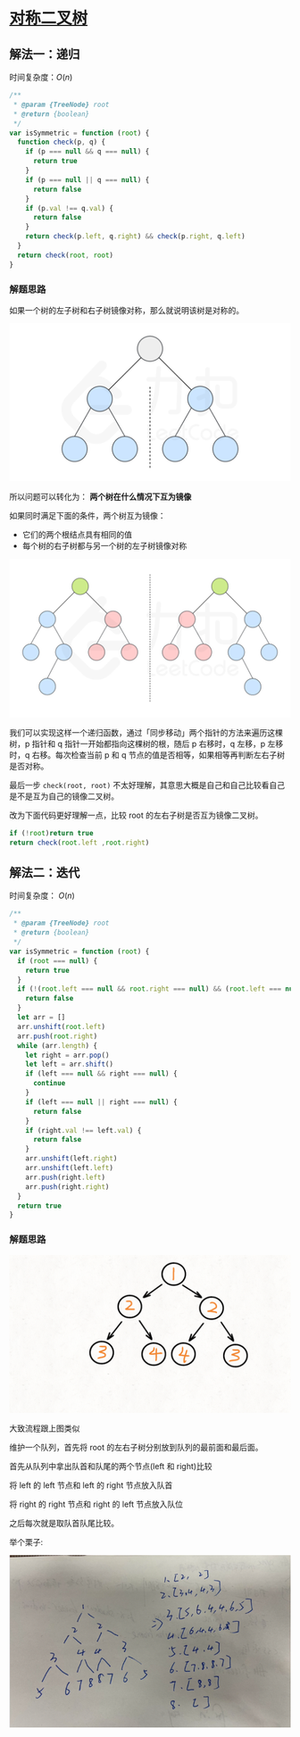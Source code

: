 # [对称二叉树](https://leetcode-cn.com/problems/symmetric-tree/description/)

## 解法一：递归

时间复杂度：$O(n)$

```javascript
/**
 * @param {TreeNode} root
 * @return {boolean}
 */
var isSymmetric = function (root) {
  function check(p, q) {
    if (p === null && q === null) {
      return true
    }
    if (p === null || q === null) {
      return false
    }
    if (p.val !== q.val) {
      return false
    }
    return check(p.left, q.right) && check(p.right, q.left)
  }
  return check(root, root)
}
```

### 解题思路

如果一个树的左子树和右子树镜像对称，那么就说明该树是对称的。

![fig1](Readme.assets/101_fig1.PNG)

所以问题可以转化为： **两个树在什么情况下互为镜像**

如果同时满足下面的条件，两个树互为镜像：

- 它们的两个根结点具有相同的值
- 每个树的右子树都与另一个树的左子树镜像对称

![fig2](Readme.assets/101_fig2.PNG)

我们可以实现这样一个递归函数，通过「同步移动」两个指针的方法来遍历这棵树，p 指针和 q 指针一开始都指向这棵树的根，随后 p 右移时，q 左移，p 左移时，q 右移。每次检查当前 p 和 q 节点的值是否相等，如果相等再判断左右子树是否对称。



最后一步 `check(root, root)` 不太好理解，其意思大概是自己和自己比较看自己是不是互为自己的镜像二叉树。

改为下面代码更好理解一点，比较 root 的左右子树是否互为镜像二叉树。

```javascript
if (!root)return true
return check(root.left ,root.right)
```



## 解法二：迭代

时间复杂度： $O(n)$

```javascript
/**
 * @param {TreeNode} root
 * @return {boolean}
 */
var isSymmetric = function (root) {
  if (root === null) {
    return true
  }
  if (!(root.left === null && root.right === null) && (root.left === null || root.right === null)) {
    return false
  }
  let arr = []
  arr.unshift(root.left)
  arr.push(root.right)
  while (arr.length) {
    let right = arr.pop()
    let left = arr.shift()
    if (left === null && right === null) {
      continue
    }
    if (left === null || right === null) {
      return false
    }
    if (right.val !== left.val) {
      return false
    }
    arr.unshift(left.right)
    arr.unshift(left.left)
    arr.push(right.left)
    arr.push(right.right)
  }
  return true
}
```



### 解题思路

![1.gif](Readme.assets/45a663b08efaa14193d63ef63ae3d1d130807467d13707f584906ad3af4adc36-1.gif)

大致流程跟上图类似

维护一个队列，首先将 root 的左右子树分别放到队列的最前面和最后面。

首先从队列中拿出队首和队尾的两个节点(left 和 right)比较

将 left 的 left 节点和 left 的 right 节点放入队首

将 right 的 right 节点和 right 的 left 节点放入队位

之后每次就是取队首队尾比较。



举个栗子:

![image-20200811124740093](Readme.assets/image-20200811124740093.png)

